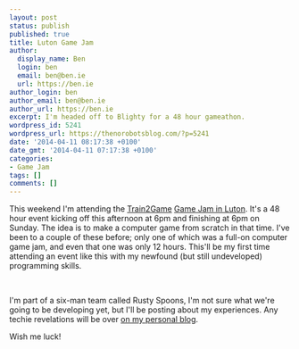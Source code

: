 ```yaml
---
layout: post
status: publish
published: true
title: Luton Game Jam
author:
  display_name: Ben
  login: ben
  email: ben@ben.ie
  url: https://ben.ie
author_login: ben
author_email: ben@ben.ie
author_url: https://ben.ie
excerpt: I'm headed off to Blighty for a 48 hour gameathon.
wordpress_id: 5241
wordpress_url: https://thenorobotsblog.com/?p=5241
date: '2014-04-11 08:17:38 +0100'
date_gmt: '2014-04-11 07:17:38 +0100'
categories:
- Game Jam
tags: []
comments: []
---
```

<p>This weekend I&#39;m attending the <a href="https://www.train2game.com/">Train2Game</a> <a href="https://www.bbc.com/news/technology-19622596">Game Jam in Luton</a>. It&#39;s a 48 hour event kicking off this afternoon at 6pm and finishing at 6pm on Sunday. The idea is to make a computer game from scratch in that time. I&#39;ve been to a couple of these before; only one of which was a full-on computer game jam, and even that one was only 12 hours. This&#39;ll be my first time attending an event like this with my newfound (but still undeveloped) programming skills.
<p><br>
<p>I&#39;m part of a six-man team called Rusty Spoons, I&#39;m not sure what we&#39;re going to be developing yet, but I&#39;ll be posting about my experiences. Any techie revelations will be over <a href="https://ben.ie/blog" target="_blank" title="">on my personal blog</a>.</p>
<p><span style="line-height: 1.3em;">Wish me luck!</span></p></p>
